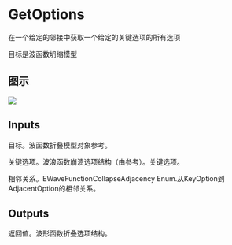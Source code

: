 # GetOptions

在一个给定的邻接中获取一个给定的关键选项的所有选项

目标是波函数坍缩模型

## 图示

![]($-20221218-21325914.png)

## Inputs

目标。波函数折叠模型对象参考。

关键选项。波浪函数崩溃选项结构（由参考）。关键选项。

相邻关系。EWaveFunctionCollapseAdjacency Enum.从KeyOption到AdjacentOption的相邻关系。  

## Outputs

返回值。波形函数折叠选项结构。
